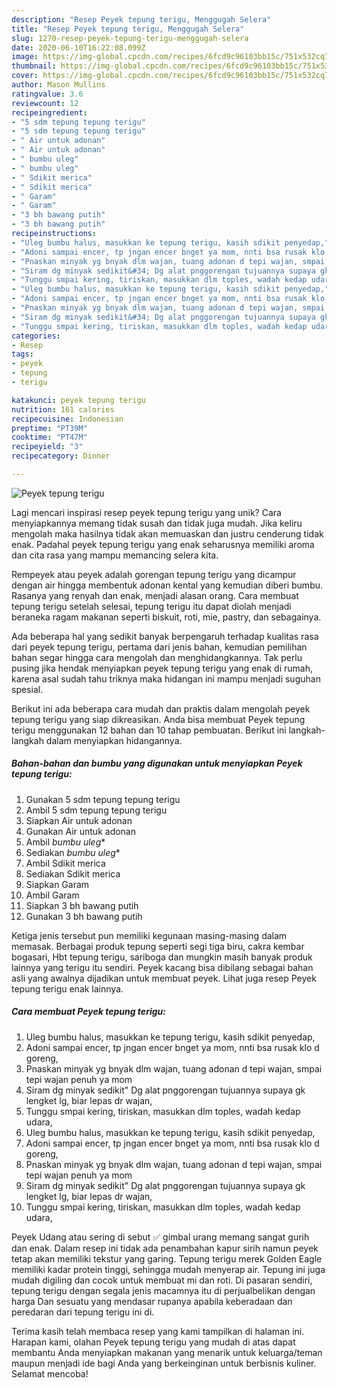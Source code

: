 ```yaml
---
description: "Resep Peyek tepung terigu, Menggugah Selera"
title: "Resep Peyek tepung terigu, Menggugah Selera"
slug: 1270-resep-peyek-tepung-terigu-menggugah-selera
date: 2020-06-10T16:22:08.099Z
image: https://img-global.cpcdn.com/recipes/6fcd9c96103bb15c/751x532cq70/peyek-tepung-terigu-foto-resep-utama.jpg
thumbnail: https://img-global.cpcdn.com/recipes/6fcd9c96103bb15c/751x532cq70/peyek-tepung-terigu-foto-resep-utama.jpg
cover: https://img-global.cpcdn.com/recipes/6fcd9c96103bb15c/751x532cq70/peyek-tepung-terigu-foto-resep-utama.jpg
author: Mason Mullins
ratingvalue: 3.6
reviewcount: 12
recipeingredient:
- "5 sdm tepung tepung terigu"
- "5 sdm tepung tepung terigu"
- " Air untuk adonan"
- " Air untuk adonan"
- " bumbu uleg"
- " bumbu uleg"
- " Sdikit merica"
- " Sdikit merica"
- " Garam"
- " Garam"
- "3 bh bawang putih"
- "3 bh bawang putih"
recipeinstructions:
- "Uleg bumbu halus, masukkan ke tepung terigu, kasih sdikit penyedap,"
- "Adoni sampai encer, tp jngan encer bnget ya mom, nnti bsa rusak klo d goreng,"
- "Pnaskan minyak yg bnyak dlm wajan, tuang adonan d tepi wajan, smpai tepi wajan penuh ya mom"
- "Siram dg minyak sedikit&#34; Dg alat pnggorengan tujuannya supaya gk lengket lg, biar lepas dr wajan,"
- "Tunggu smpai kering, tiriskan, masukkan dlm toples, wadah kedap udara,"
- "Uleg bumbu halus, masukkan ke tepung terigu, kasih sdikit penyedap,"
- "Adoni sampai encer, tp jngan encer bnget ya mom, nnti bsa rusak klo d goreng,"
- "Pnaskan minyak yg bnyak dlm wajan, tuang adonan d tepi wajan, smpai tepi wajan penuh ya mom"
- "Siram dg minyak sedikit&#34; Dg alat pnggorengan tujuannya supaya gk lengket lg, biar lepas dr wajan,"
- "Tunggu smpai kering, tiriskan, masukkan dlm toples, wadah kedap udara,"
categories:
- Resep
tags:
- peyek
- tepung
- terigu

katakunci: peyek tepung terigu 
nutrition: 161 calories
recipecuisine: Indonesian
preptime: "PT39M"
cooktime: "PT47M"
recipeyield: "3"
recipecategory: Dinner

---
```



![Peyek tepung terigu](https://img-global.cpcdn.com/recipes/6fcd9c96103bb15c/751x532cq70/peyek-tepung-terigu-foto-resep-utama.jpg)

Lagi mencari inspirasi resep peyek tepung terigu yang unik? Cara menyiapkannya memang tidak susah dan tidak juga mudah. Jika keliru mengolah maka hasilnya tidak akan memuaskan dan justru cenderung tidak enak. Padahal peyek tepung terigu yang enak seharusnya memiliki aroma dan cita rasa yang mampu memancing selera kita.

Rempeyek atau peyek adalah gorengan tepung terigu yang dicampur dengan air hingga membentuk adonan kental yang kemudian diberi bumbu. Rasanya yang renyah dan enak, menjadi alasan orang. Cara membuat tepung terigu setelah selesai, tepung terigu itu dapat diolah menjadi beraneka ragam makanan seperti biskuit, roti, mie, pastry, dan sebagainya.

Ada beberapa hal yang sedikit banyak berpengaruh terhadap kualitas rasa dari peyek tepung terigu, pertama dari jenis bahan, kemudian pemilihan bahan segar hingga cara mengolah dan menghidangkannya. Tak perlu pusing jika hendak menyiapkan peyek tepung terigu yang enak di rumah, karena asal sudah tahu triknya maka hidangan ini mampu menjadi suguhan spesial.


Berikut ini ada beberapa cara mudah dan praktis dalam mengolah peyek tepung terigu yang siap dikreasikan. Anda bisa membuat Peyek tepung terigu menggunakan 12 bahan dan 10 tahap pembuatan. Berikut ini langkah-langkah dalam menyiapkan hidangannya.

<!--inarticleads1-->

##### Bahan-bahan dan bumbu yang digunakan untuk menyiapkan Peyek tepung terigu:

1. Gunakan 5 sdm tepung tepung terigu
1. Ambil 5 sdm tepung tepung terigu
1. Siapkan  Air untuk adonan
1. Gunakan  Air untuk adonan
1. Ambil  *bumbu uleg**
1. Sediakan  *bumbu uleg**
1. Ambil  Sdikit merica
1. Sediakan  Sdikit merica
1. Siapkan  Garam
1. Ambil  Garam
1. Siapkan 3 bh bawang putih
1. Gunakan 3 bh bawang putih


Ketiga jenis tersebut pun memiliki kegunaan masing-masing dalam memasak. Berbagai produk tepung seperti segi tiga biru, cakra kembar bogasari, Hbt tepung terigu, sariboga dan mungkin masih banyak produk lainnya yang terigu itu sendiri. Peyek kacang bisa dibilang sebagai bahan asli yang awalnya dijadikan untuk membuat peyek. Lihat juga resep Peyek tepung terigu enak lainnya. 

<!--inarticleads2-->

##### Cara membuat Peyek tepung terigu:

1. Uleg bumbu halus, masukkan ke tepung terigu, kasih sdikit penyedap,
1. Adoni sampai encer, tp jngan encer bnget ya mom, nnti bsa rusak klo d goreng,
1. Pnaskan minyak yg bnyak dlm wajan, tuang adonan d tepi wajan, smpai tepi wajan penuh ya mom
1. Siram dg minyak sedikit&#34; Dg alat pnggorengan tujuannya supaya gk lengket lg, biar lepas dr wajan,
1. Tunggu smpai kering, tiriskan, masukkan dlm toples, wadah kedap udara,
1. Uleg bumbu halus, masukkan ke tepung terigu, kasih sdikit penyedap,
1. Adoni sampai encer, tp jngan encer bnget ya mom, nnti bsa rusak klo d goreng,
1. Pnaskan minyak yg bnyak dlm wajan, tuang adonan d tepi wajan, smpai tepi wajan penuh ya mom
1. Siram dg minyak sedikit&#34; Dg alat pnggorengan tujuannya supaya gk lengket lg, biar lepas dr wajan,
1. Tunggu smpai kering, tiriskan, masukkan dlm toples, wadah kedap udara,


Peyek Udang atau sering di sebut ✅ gimbal urang memang sangat gurih dan enak. Dalam resep ini tidak ada penambahan kapur sirih namun peyek tetap akan memiliki tekstur yang garing. Tepung terigu merek Golden Eagle memiliki kadar protein tinggi, sehingga mudah menyerap air. Tepung ini juga mudah digiling dan cocok untuk membuat mi dan roti. Di pasaran sendiri, tepung terigu dengan segala jenis macamnya itu di perjualbelikan dengan harga Dan sesuatu yang mendasar rupanya apabila keberadaan dan peredaran dari tepung terigu ini di. 

Terima kasih telah membaca resep yang kami tampilkan di halaman ini. Harapan kami, olahan Peyek tepung terigu yang mudah di atas dapat membantu Anda menyiapkan makanan yang menarik untuk keluarga/teman maupun menjadi ide bagi Anda yang berkeinginan untuk berbisnis kuliner. Selamat mencoba!
